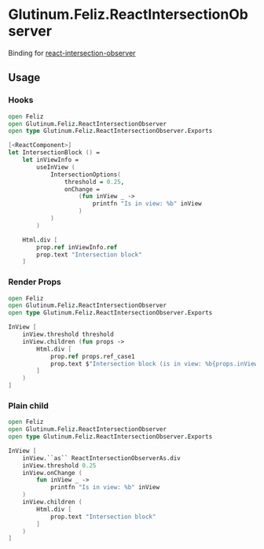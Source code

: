 # Glutinum.Feliz.ReactIntersectionObserver

Binding for [react-intersection-observer](https://github.com/thebuilder/react-intersection-observer)

## Usage

### Hooks

```fs
open Feliz
open Glutinum.Feliz.ReactIntersectionObserver
open type Glutinum.Feliz.ReactIntersectionObserver.Exports

[<ReactComponent>]
let IntersectionBlock () =
    let inViewInfo =
        useInView (
            IntersectionOptions(
                threshold = 0.25,
                onChange =
                    (fun inView _ ->
                        printfn "Is in view: %b" inView
                    )
            )
        )

    Html.div [
        prop.ref inViewInfo.ref
        prop.text "Intersection block"
    ]
```

### Render Props

```fs
open Feliz
open Glutinum.Feliz.ReactIntersectionObserver
open type Glutinum.Feliz.ReactIntersectionObserver.Exports

InView [
    inView.threshold threshold
    inView.children (fun props ->
        Html.div [
            prop.ref props.ref_case1
            prop.text $"Intersection block (is in view: %b{props.inView})"
        ]
    )
]
```

### Plain child

```fs
open Feliz
open Glutinum.Feliz.ReactIntersectionObserver
open type Glutinum.Feliz.ReactIntersectionObserver.Exports

InView [
    inView.``as`` ReactIntersectionObserverAs.div
    inView.threshold 0.25
    inView.onChange (
        fun inView _ ->
            printfn "Is in view: %b" inView
    )
    inView.children (
        Html.div [
            prop.text "Intersection block"
        ]
    )
]
```
